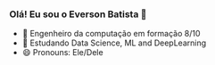 ### Olá! Eu sou o Everson Batista 👋

- 🌱 Engenheiro da computação em formação 8/10
- 🌱 Estudando Data Science, ML and DeepLearning
- 😄 Pronouns: Ele/Dele
